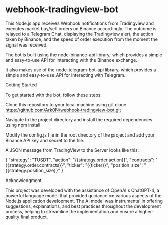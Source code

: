# webhook-tradingview-bot
This Node.js app receives Webhook notifications from Tradingview and executes market buy/sell orders on Binance accordingly. The outcome is relayed to a Telegram Chat, displaying the Tradingview alert, the action taken by Binance, and the speed of order execution from the moment the signal was received.

The bot is built using the node-binance-api library, which provides a simple and easy-to-use API for interacting with the Binance exchange.

It also makes use of the node-telegram-bot-api library, which provides a simple and easy-to-use API for interacting with Telegram.


Getting Started

To get started with the bot, follow these steps:

Clone this repository to your local machine using git clone https://github.com/Ark0N/webhook-tradingview-bot.git

Navigate to the project directory and install the required dependencies using npm install

Modify the config.js file in the root directory of the project and add your Binance API key and secret to the file.

A JSON message from TradingView to the Server looks like this:

{
  "strategy": "TUSDT",
  "action": "{{strategy.order.action}}",
  "contracts": "{{strategy.order.contracts}}",
  "ticker": "{{ticker}}",
  "position_size": "{{strategy.position_size}}"
}

Acknowledgment

This project was developed with the assistance of OpenAI's ChatGPT-4, a powerful language model that provided guidance on various aspects of the Node.js application development. The AI model was instrumental in offering suggestions, explanations, and best practices throughout the development process, helping to streamline the implementation and ensure a higher-quality final product.
